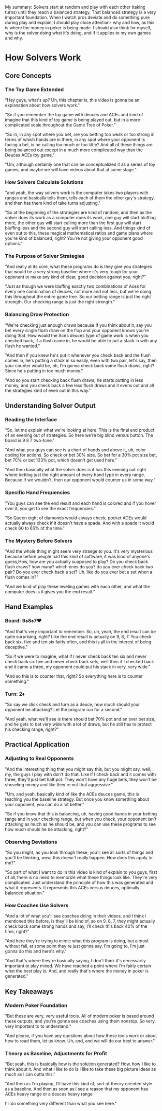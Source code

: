 
My summary: Solvers start at random and play with each other (taking turns) until they reach a balanced strategy. That balanced strategy is a very important foundation. When I watch pros deviate and do something pure during play and explain, I should play close attention- why and how, as this is where the money in poker is being made. I should also think for myself, why is the solver doing what it's doing, and if it applies to my own games and why.


# How Solvers Work

## Core Concepts

### The Toy Game Extended

"Hey guys, what's up? Uh, this chapter is, this video is gonna be an explanation about how solvers work."

"So if you remember the toy game with deuces and ACEs and kind of imagine that this kind of toy game is being played out, but in a more complicated scale throughout the Game Tree of Poker."

"So in, in any spot where you bet, are you betting too weak or too strong in terms of which hands are in there, in any spot where your opponent is facing a bet, is he calling too much or too little? And all of these things are being balanced out except in a much more complicated way than the Deuces ACEs toy game."

"Um, although certainly one that can be conceptualized it as a series of toy games, and maybe we will have videos about that at some stage."

### How Solvers Calculate Solutions

"and yeah, the way solvers work is the computer takes two players with ranges and basically tells them, tells each of them the other guy's strategy, and then has them kind of take turns adjusting."

"So at the beginning of the strategies are kind of random, and then as the solver does its work as a computer does its work, one guy will start bluffing more, the other guy will start calling more than the first guy will start bluffing less and the second guy will start calling less. And things kind of even out to this, these magical mathematical ratios and game plans where you're kind of balanced, right? You're not giving your opponent good options."

### The Purpose of Solver Strategies

"And really at its core, what these programs do is they give you strategies that would be a very strong baseline where it's very tough for your opponent to make any kind of clear, good decision against you, right?"

"Just as though we were bluffing exactly two combinations of Aces for every one combination of deuces, not more and not less, but we're doing this throughout the entire game tree. So our betting range is just the right strength. Our checking range is just the right strength."

### Balancing Draw Protection

"We're checking just enough draws because if you think about it, say you bet every single flush draw on the flop and your opponent knows you're doing that. How would the Aces deuces type of game work is when you checked back, if a flush came in, he would be able to put a stack in with any flush he wanted."

"And then if you knew he's put it whenever you check back and the flush comes in, he's putting a stack in so easily, even with two pair, let's say, then your counter would be, oh, I'm gonna check back some flush draws, right? Since he's putting in too much money."

"And so you start checking back flush draws, he starts putting in less money, and you check back a few less flush draws and it evens out and all the strategies kind of even out in this way."

## Understanding Solver Output

### Reading the Interface

"So, let me explain what we're looking at here. This is the final end product of an evening out of strategies. So here we're big blind versus button. The board is 9 8 7 two-tone."

"And what you guys can see is a chart of hands and above it, uh, color coding for actions. So check or bet 30% size. So bet for a 30% pot size bet, bet 70% or bet 133% pot, which doesn't get used here."

"And then basically what the solver does is it has this evening out right where betting just the right amount of every hand type in every range. Because if we wouldn't, then our opponent would counter us in some way."

### Specific Hand Frequencies

"You guys can see the end result and each hand is colored and if you hover over it, you get to see the exact frequencies."

"So Queen eight of diamonds would always check, pocket ACEs would actually always check if it doesn't have a spade. And with a spade it would check 60 to 65% of the time."

### The Mystery Before Solvers

"And the whole thing might seem very strange to you. It's very mysterious because before people had this kind of software, it was kind of anyone's guess,How, how are you actually supposed to play? Do you check back flush draws? how many? which ones do you? do you ever check back two pair? Do you ever check back a set? Uh, like do you ever bet a set when a flush comes in?"

"And we kind of play these leveling games with each other, and what the computer does is it gives you the end result."

## Hand Examples

### Board: 9♠8♠7♥

"And that's very important to remember. So, uh, yeah, the end result can be quite surprising, right? Like the end result is actually on 9, 8, 7. You check back six, five and ten six fairly often, and this is all in the interest of being deceptive."

"So if we were to imagine, what if I never check back ten six and never check back six five and never check back sets, well then if I checked back and it came a three, my opponent could put his stack in very, very wide."

"And so this is to counter that, right? So everything here is to counter something."

### Turn: 2♦

"So say we click check and turn as a deuce, how much should your opponent be attacking? Let the program run for a second."

"And yeah, what we'll see is there should bet  70% pot and an over bet size, and he gets to bet very wide with a lot of draws, but he still has to protect his checking range, right?"

## Practical Application

### Adjusting to Real Opponents

"And the interesting thing that you might say this, but you might say, well, my, the guys I play with don't do that. Like if I check back and it comes with three, they'll just bet half pot. They won't have any huge bets, they won't be shoveling money and like they're not that aggressive."

"Um, and yeah, basically kind of like the ACEs deuces game, this is teaching you the baseline strategy. But once you know something about your opponent, you can do a lot better."

"So if you know that this is balancing, uh, having good hands in your betting range and in your checking range, but when you check, your opponent isn't attacking as much as he should be, and you can use these programs to see how much should he be attacking, right?"

### Observing Deviations

"So you might, as you look through these, you'll see all sorts of things and you'll be thinking, wow, this doesn't really happen. How does this apply to me?"

"So part of what I want to do in this video is kind of explain to you guys, first of all, there is no need to memorize what these things look like. They're very complicated. Just understand the principle of how this was generated and what it represents. It represents this ACEs versus deuces, optimally balanced situation."

### How Coaches Use Solvers

"And a lot of what you'll see coaches doing in their videos, and I think I mentioned this before, is they'll be kind of, so on 9, 8, 7, they might actually check back some strong hands and say, I'll check this back 40% of the time, right?"

"And here they're trying to mimic what this program is doing, but almost without fail, at some point they're just gonna say, I'm going to, I'm just gonna do this and here's why."

"And that's where they're basically saying, I don't think it's necessarily important to play mixed. We have reached a point where I'm fairly certain what the best play is. And, and really that's where the money in poker is generated."

## Key Takeaways

### Modern Poker Foundation

"But these are very, very useful tools. All of modern poker is based around these outputs, and you're gonna see coaches using them nonstop. So very, very important to to understand."

"And please, if you have any questions about how these tools work or about how to read them, let us know. Uh, and, and we will do our best to answer."

### Theory as Baseline, Adjustments for Profit

"But yeah, this is basically  how is the solution generated? How, how I like to think about it. And what I like to do is I like to take these big picture ideas as much as I can outta this."

"And then as I'm playing, I'll have this kind of, sort of theory oriented style as a baseline. And then as soon as I see a reason that my opponent has ACEs heavy range or a deuces heavy range 

I'll do something very different than what you see here."